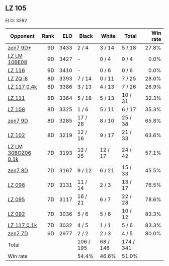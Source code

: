 ## LZ 105 ##

ELO: 3262

Opponent | Rank | ELO | Black | White | Total | Win rate
---------|-----:|----:|-------|-------|-------|-------:
[zen7 9D+](zen7%209D+.md) | 9D | 3433 | 2 / 4 | 3 / 14 | 5 / 18 | 27.8%
[LZ LM 10BE08](LZ%20LM%2010BE08.md) | 9D | 3427 | - | 0 / 4 | 0 / 4 | 0.0%
[LZ 116](LZ%20116.md) | 9D | 3410 | - | 0 / 6 | 0 / 6 | 0.0%
[LZ ZQ i8](LZ%20ZQ%20i8.md) | 8D | 3393 | 7 / 14 | 0 / 11 | 7 / 25 | 28.0%
[LZ 117 0.4k](LZ%20117%200.4k.md) | 8D | 3386 | 3 / 13 | 4 / 13 | 7 / 26 | 26.9%
[LZ 111](LZ%20111.md) | 8D | 3364 | 5 / 18 | 5 / 13 | 10 / 31 | 32.3%
[LZ 108](LZ%20108.md) | 8D | 3325 | 1 / 6 | 5 / 11 | 6 / 17 | 35.3%
[zen7 9D](zen7%209D.md) | 8D | 3285 | 17 / 28 | 8 / 10 | 25 / 38 | 65.8%
[LZ 102](LZ%20102.md) | 8D | 3219 | 12 / 16 | 9 / 17 | 21 / 33 | 63.6%
[LZ LM 30BOZ06 0.1k](LZ%20LM%2030BOZ06%200.1k.md) | 7D | 3193 | 12 / 25 | 12 / 17 | 24 / 42 | 57.1%
[zen7 8D](zen7%208D.md) | 7D | 3167 | 9 / 12 | 6 / 21 | 15 / 33 | 45.5%
[LZ 098](LZ%20098.md) | 7D | 3131 | 11 / 14 | 2 / 3 | 13 / 17 | 76.5%
[LZ 095](LZ%20095.md) | 7D | 3117 | 16 / 21 | 6 / 7 | 22 / 28 | 78.6%
[LZ 092](LZ%20092.md) | 7D | 3036 | 5 / 6 | 5 / 6 | 10 / 12 | 83.3%
[LZ 117 0.1k](LZ%20117%200.1k.md) | 7D | 3032 | 4 / 5 | 1 / 1 | 5 / 6 | 83.3%
[zen7 7D](zen7%207D.md) | 6D | 2977 | 2 / 2 | 2 / 3 | 4 / 5 | 80.0%
Total | | | 106 / 195 | 68 / 146 | 174 / 341 | 
Win rate| | | 54.4% | 46.6% | 51.0% | 
